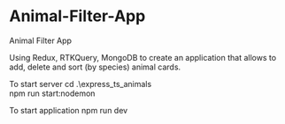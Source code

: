 # Animal-Filter-App
Animal Filter App

Using Redux, RTKQuery, MongoDB to create an application that allows to add, delete and sort (by species) animal cards.

To start server 
cd .\express_ts_animals\
npm run start:nodemon

To start application
npm run dev
